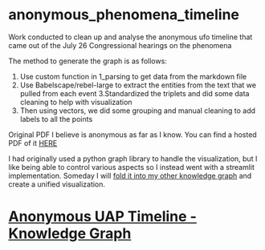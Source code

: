 # anonymous_phenomena_timeline
 Work conducted to clean up and analyse the anonymous ufo timeline that came out of the July 26 Congressional hearings on the phenomena

The method to generate the graph is as follows:

1. Use custom function in 1_parsing to get data from the markdown file
2. Use Babelscape/rebel-large to extract the entities from the text that we pulled from each event
3.Standardized the triplets and did some data cleaning to help with visualization
4. Then using vectors, we did some grouping and manual cleaning to add labels to all the points

Original PDF I believe is anonymous as far as I know. You can find a hosted PDF of it [HERE](https://pdfhost.io/v/gR8lAdgVd_Uap_Timeline_Prepared_By_Another)


I had originally used a python graph library to handle the visualization, but I like being able to control various aspects so I instead went with a streamlit implementation. 
Someday I will [fold it into my other knowledge graph](https://noahkarsky.github.io/project-amanita/) and create a unified visualization.

# [Anonymous UAP Timeline - Knowledge Graph](https://uap-timeline-knowledge-graph.streamlit.app/)
